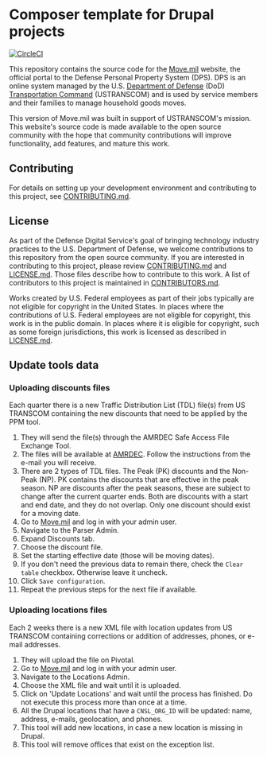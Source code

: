 # Composer template for Drupal projects

[![CircleCI](https://circleci.com/gh/Bixal/move.mil.svg?style=svg)](https://circleci.com/gh/Bixal/move.mil)

This repository contains the source code for the [Move.mil](https://www.move.mil) website, the official portal to the Defense Personal Property System (DPS). DPS is an online system managed by the U.S. [Department of Defense](https://www.defense.gov) (DoD) [Transportation Command](http://www.ustranscom.mil) (USTRANSCOM) and is used by service members and their families to manage household goods moves.

This version of Move.mil was built in support of USTRANSCOM's mission. This website's source code is made available to the open source community with the hope that community contributions will improve functionality, add features, and mature this work.

## Contributing

For details on setting up your development environment and contributing to this project, see [CONTRIBUTING.md][contributing].

## License

As part of the Defense Digital Service's goal of bringing technology industry practices to the U.S. Department of Defense, we welcome contributions to this repository from the open source community. If you are interested in contributing to this project, please review [CONTRIBUTING.md][contributing] and [LICENSE.md][license]. Those files describe how to contribute to this work. A list of contributors to this project is maintained in [CONTRIBUTORS.md][contributors].

Works created by U.S. Federal employees as part of their jobs typically are not eligible for copyright in the United States. In places where the contributions of U.S. Federal employees are not eligible for copyright, this work is in the public domain. In places where it is eligible for copyright, such as some foreign jurisdictions, this work is licensed as described in [LICENSE.md][license].

## Update tools data

### Uploading discounts files

Each quarter there is a new Traffic Distribution List (TDL) file(s) from US TRANSCOM containing the new discounts that need to be applied by the PPM tool.

1. They will send the file(s) through the AMRDEC Safe Access File Exchange Tool.
1. The files will be available at [AMRDEC](http://safe.amrdec.army.mil). Follow the instructions from the e-mail you will receive.
1. There are 2 types of TDL files. The Peak (PK) discounts and the Non-Peak (NP). PK contains the discounts that are effective in the peak season. NP are discounts after the peak seasons, these are subject to change after the current quarter ends. Both are discounts with a start and end date, and they do not overlap. Only one discount should exist for a moving date.
1. Go to [Move.mil](https://move.mil/user/login) and log in with your admin user.
1. Navigate to the Parser Admin.
1. Expand Discounts tab.
1. Choose the discount file.
1. Set the starting effective date (those will be moving dates).
1. If you don't need the previous data to remain there, check the `Clear table` checkbox. Otherwise leave it uncheck.
1. Click `Save configuration`.
1. Repeat the previous steps for the next file if available.

### Uploading locations files

Each 2 weeks there is a new XML file with location updates from US TRANSCOM containing corrections or addition of addresses, phones, or e-mail addresses.

1. They will upload the file on Pivotal.
1. Go to [Move.mil](https://move.mil/user/login) and log in with your admin user.
1. Navigate to the Locations Admin.
1. Choose the XML file and wait until it is uploaded.
1. Click on 'Update Locations' and wait until the process has finished. Do not execute this process more than once at a time.
1. All the Drupal locations that have a `CNSL_ORG_ID` will be updated: name, address, e-mails, geolocation, and phones.
1. This tool will add new locations, in case a new location is missing in Drupal.
1. This tool will remove offices that exist on the exception list.



[contributing]: https://github.com/Bixal/move.mil/blob/master/CONTRIBUTING.md
[contributors]: https://github.com/Bixal/move.mil/blob/master/CONTRIBUTORS.md
[license]: https://github.com/Bixal/move.mil/blob/master/LICENSE.md
